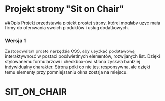    # Projekt strony "Sit on Chair"

##Opis
Projekt przedstawia projekt prostej strony, której mogłaby użyc mała firmy do oferowania swoich produktów i usług dodatkowych. 

### Wersja 1
Zastosowałem proste narzędzia CSS, aby usyzkać podstawową interaktywność w postaci podświetlnych elementów,
rozwijanych list. Dzięki stylowanemu formularzowi i checkbox-owi strona zyskała bardziej indywidualny charakter.
Strona póki co nie jest responsywna, ale dzięki temu elementy przy pomniejszaniu okna zostaja na miejscu.
# SIT_ON_CHAIR
